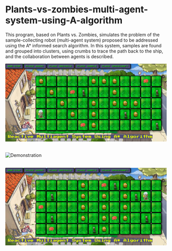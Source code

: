 # Plants-vs-zombies-multi-agent-system-using-A-algorithm
This program, based on Plants vs. Zombies, simulates the problem of the sample-collecting robot (multi-agent system) proposed to be addressed using the A* informed search algorithm. In this system, samples are found and grouped into clusters, using crumbs to trace the path back to the ship, and the collaboration between agents is described.

![Simulation](img/game2.png)
&nbsp;&nbsp;&nbsp;


![Demonstration](img/pvz.gif)


&nbsp;&nbsp;&nbsp;
![Simulation](img/game.png)





